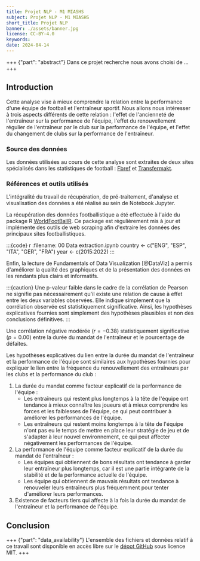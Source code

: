 ```yaml
---
title: Projet NLP - M1 MIASHS
subject: Projet NLP - M1 MIASHS
short_title: Projet NLP
banner: ./assets/banner.jpg
license: CC-BY-4.0
keywords: 
date: 2024-04-14
---
```


+++ {"part": "abstract"}
Dans ce projet recherche nous avons choisi de ...
+++

## Introduction 

Cette analyse vise à mieux comprendre la relation entre la performance d'une équipe de football et l'entraîneur sportif. Nous allons nous intéresser à trois aspects différents de cette relation : l'effet de l'ancienneté de l'entraîneur sur la performance de l'équipe, l'effet du renouvellement régulier de l'entraîneur par le club sur la performance de l'équipe, et l'effet du changement de clubs sur la performance de l'entraîneur.

### Source des données

Les données utilisées au cours de cette analyse sont extraites de deux sites spécialisés dans les statistiques de football : [Fbref](https://fbref.com/) et [Transfermakt](https://www.transfermarkt.com/). 

### Références et outils utilisés

L'intégralité du travail de récupération, de pré-traitement, d'analyse et visualisation des données a été réalisé au sein de Notebook Jupyter. 

La récupération des données footballistique a été effectuée à l'aide du package R [WorldFootBallR](https://github.com/JaseZiv/worldfootballR/). Ce package est régulièrement mis à jour et implémente des outils de web scraping afin d'extraire les données des principaux sites footballistiques.

:::{code} r
:filename: 00 Data extraction.ipynb
country <- c("ENG", "ESP", "ITA", "GER", "FRA")
year <- c(2015:2022)
:::

Enfin, la lecture de Fundamentals of Data Visualization [@DataViz] a permis d'améliorer la qualité des graphiques et de la présentation des données en les rendants plus clairs et informatifs.

:::{caution}
Une p-valeur faible dans le cadre de la corrélation de Pearson ne signifie pas nécessairement qu'il existe une relation de cause à effet entre les deux variables observées. Elle indique simplement que la corrélation observée est statistiquement significative. Ainsi, les hypothèses explicatives fournies sont simplement des hypothèses plausibles et non des conclusions définitives.
:::

Une corrélation négative modérée ($r = −0.38$) statistiquement significative ($p = 0.00$) entre la durée du mandat de l'entraîneur et le pourcentage de défaites.

Les hypothèses explicatives du lien entre la durée du mandat de l'entraîneur et la performance de l'équipe sont similaires aux hypothèses fournies pour expliquer le lien entre la fréquence du renouvellement des entraîneurs par les clubs et la performance du club :

1. La durée du mandat comme facteur explicatif de la performance de l'équipe :
    - Les entraîneurs qui restent plus longtemps à la tête de l'équipe ont tendance à mieux connaître les joueurs et à mieux comprendre les forces et les faiblesses de l'équipe, ce qui peut contribuer à améliorer les performances de l'équipe.
    - Les entraîneurs qui restent moins longtemps à la tête de l'équipe n'ont pas eu le temps de mettre en place leur stratégie de jeu et de s'adapter à leur nouvel environnement, ce qui peut affecter négativement les performances de l'équipe.
2. La performance de l'équipe comme facteur explicatif de la durée du mandat de l'entraîneur :
    - Les équipes qui obtiennent de bons résultats ont tendance à garder leur entraîneur plus longtemps, car il est une partie intégrante de la stabilité et de la performance actuelle de l'équipe.
    - Les équipe qui obtiennent de mauvais résultats ont tendance à renouveler leurs entraîneurs plus fréquemment pour tenter d'améliorer leurs performances.
3. Existence de facteurs tiers qui affecte à la fois la durée du mandat de l'entraîneur et la performance de l'équipe.

## Conclusion

+++ {"part": "data_availability"}
L'ensemble des fichiers et données relatif à ce travail sont disponible en accès libre sur le [dépot GitHub](https://github.com/mathisdrn/head_coach_dismissal) sous licence MIT.
+++